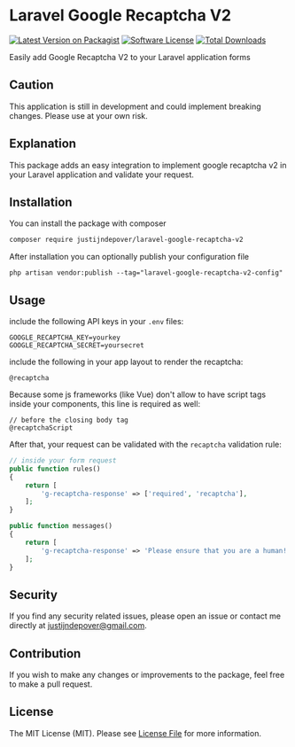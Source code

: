 # Laravel Google Recaptcha V2

[![Latest Version on Packagist](https://img.shields.io/packagist/v/justijndepover/laravel-google-recaptcha-v2.svg?style=flat-square)](https://packagist.org/packages/justijndepover/laravel-google-recaptcha-v2)
[![Software License](https://img.shields.io/badge/license-MIT-brightgreen.svg?style=flat-square)](LICENSE.md)
[![Total Downloads](https://img.shields.io/packagist/dt/justijndepover/laravel-google-recaptcha-v2.svg?style=flat-square)](https://packagist.org/packages/justijndepover/laravel-google-recaptcha-v2)

Easily add Google Recaptcha V2 to your Laravel application forms

## Caution
This application is still in development and could implement breaking changes. Please use at your own risk.

## Explanation
This package adds an easy integration to implement google recaptcha v2 in your Laravel application and validate your request.

## Installation
You can install the package with composer
```sh
composer require justijndepover/laravel-google-recaptcha-v2
```

After installation you can optionally publish your configuration file
```
php artisan vendor:publish --tag="laravel-google-recaptcha-v2-config"
```

## Usage
include the following API keys in your `.env` files:
```env
GOOGLE_RECAPTCHA_KEY=yourkey
GOOGLE_RECAPTCHA_SECRET=yoursecret
```

include the following in your app layout to render the recaptcha:
```blade
@recaptcha
```

Because some js frameworks (like Vue) don't allow to have script tags inside your components, this line is required as well:
```blade
// before the closing body tag
@recaptchaScript
```

After that, your request can be validated with the `recaptcha` validation rule:
```php
// inside your form request
public function rules()
{
    return [
        'g-recaptcha-response' => ['required', 'recaptcha'],
    ];
}

public function messages()
{
    return [
        'g-recaptcha-response' => 'Please ensure that you are a human!'
    ];
}
```

## Security
If you find any security related issues, please open an issue or contact me directly at [justijndepover@gmail.com](justijndepover@gmail.com).

## Contribution
If you wish to make any changes or improvements to the package, feel free to make a pull request.

## License
The MIT License (MIT). Please see [License File](LICENSE.md) for more information.
